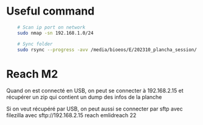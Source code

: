 # Useful command

```bash
    # Scan ip port on network
    sudo nmap -sn 192.168.1.0/24

    # Sync folder 
    sudo rsync --progress -avv /media/bioeos/E/202310_plancha_session/ /media/bioeos/E/202211_plancha_session/ /media/bioeos/E/2021_plancha_session/ /media/bioeos/E/2015_plancha_session/ /media/bioeos/D/202311_plancha_session/ /media/bioeos/D/202312_plancha_session/ /media/bioeos/F/202210_plancha_session/ /media/bioeos/F/202301-07_plancha_session/ /media/bioeos/F/202305_plancha_session/ /media/bioeos/F/202403_plancha_session/  -e "ssh -p 222" Victor@192.168.1.9:/volume1/plancha/

```
# Reach M2

Quand on est connecté en USB, on peut se connecter à 192.168.2.15 et récupérer un zip qui contient un dump des infos de la planche

Si on veut récupéré par USB, on peut aussi se connecter par sftp avec filezilla avec sftp://192.168.2.15 reach emlidreach 22
